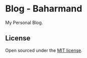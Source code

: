 # Blog - Baharmand

My Personal Blog.

## License

Open sourced under the [MIT license](LICENSE.md).
